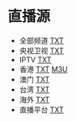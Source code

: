 # 直播源

- 全部频道 [TXT](https://gitee.com/hhoyinn/tv/raw/master/list.txt)
- 央视卫视 [TXT](https://gitee.com/hhoyinn/tv/raw/master/main.txt)
- IPTV [TXT](https://gitee.com/hhoyinn/tv/raw/master/iptv.txt)
- 香港 [TXT](https://gitee.com/hhoyinn/tv/raw/master/hk.txt) [M3U](https://gitee.com/hhoyinn/tv/raw/master/hk.m3u)
- 澳门 [TXT](https://gitee.com/hhoyinn/tv/raw/master/mo.txt)
- 台湾 [TXT](https://gitee.com/hhoyinn/tv/raw/master/tw.txt)
- 海外 [TXT](https://gitee.com/hhoyinn/tv/raw/master/int.txt)
- 直播平台 [TXT](https://gitee.com/hhoyinn/tv/raw/master/live_list.txt)